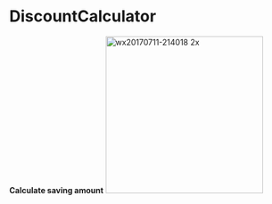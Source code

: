 # DiscountCalculator

**Calculate saving amount**
<img width="282" alt="wx20170711-214018 2x" src="https://user-images.githubusercontent.com/12237126/28103104-dc0ee624-6688-11e7-9759-2fe275022c16.png">
